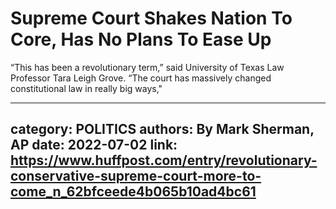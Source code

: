 # Supreme Court Shakes Nation To Core, Has No Plans To Ease Up

“This has been a revolutionary term,” said University of Texas Law Professor Tara Leigh Grove. “The court has massively changed constitutional law in really big ways,"

---
category: POLITICS
authors: By Mark Sherman, AP
date: 2022-07-02
link: https://www.huffpost.com/entry/revolutionary-conservative-supreme-court-more-to-come_n_62bfceede4b065b10ad4bc61
---
